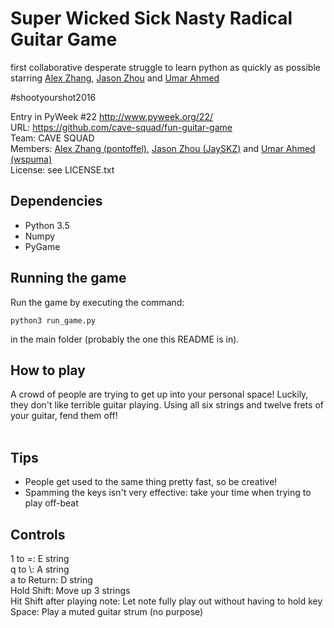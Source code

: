 # Super Wicked Sick Nasty Radical Guitar Game

first collaborative desperate struggle to learn python as quickly as possible starring [Alex Zhang](https://github.com/pontoffel/), [Jason Zhou](https://github.com/JaySKZ/) and [Umar Ahmed](https://github.com/UmarAhmed/)

\#shootyourshot2016

Entry in PyWeek #22  <http://www.pyweek.org/22/>
<br>
URL: https://github.com/cave-squad/fun-guitar-game
<br>
Team: CAVE SQUAD
<br>
Members: [Alex Zhang (pontoffel)](https://github.com/pontoffel/), [Jason Zhou (JaySKZ)](https://github.com/JaySKZ/) and [Umar Ahmed (wspuma)](https://github.com/UmarAhmed/)
<br>
License: see LICENSE.txt

Dependencies
------------
- Python 3.5
- Numpy
- PyGame


Running the game
----------------

Run the game by executing the command:

	python3 run_game.py

in the main folder (probably the one this README is in).

How to play
-----------

A crowd of people are trying to get up into your personal space! Luckily, they don't like terrible guitar playing. Using all six strings and twelve frets of your guitar, fend them off! <br><br>

Tips
----
- People get used to the same thing pretty fast, so be creative!
- Spamming the keys isn't very effective: take your time when trying to play off-beat

Controls
--------

1 to =: E string
<br> 
q to \\: A string 
<br>
a to Return: D string
<br>
Hold Shift: Move up 3 strings
<br>
Hit Shift after playing note: Let note fully play out without having to hold key
<br>
Space: Play a muted guitar strum (no purpose)



